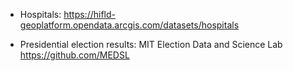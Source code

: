 - Hospitals: https://hifld-geoplatform.opendata.arcgis.com/datasets/hospitals

- Presidential election results: MIT Election Data and Science Lab https://github.com/MEDSL

